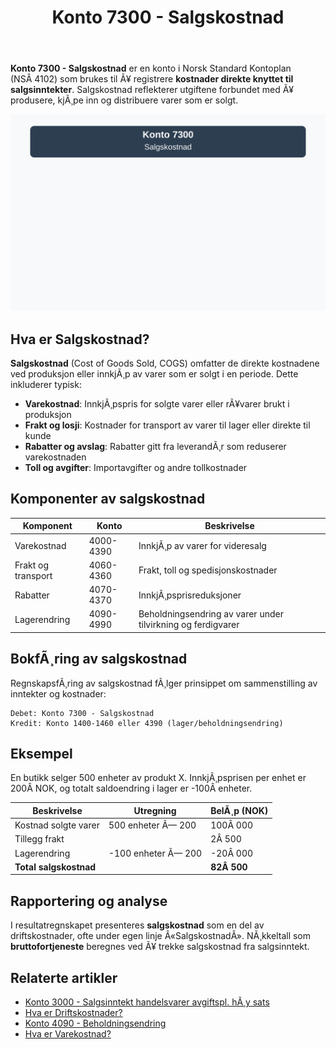 ﻿---
title: "Konto 7300 - Salgskostnad"
meta_title: "7300-salgskostnad"
meta_description: '**Konto 7300 - Salgskostnad** er en konto i Norsk Standard Kontoplan (NSÂ 4102) som brukes til Ã¥ registrere **kostnader direkte knyttet til salgsinntekter**. S...'
slug: 7300-salgskostnad
type: blog
layout: pages/single
---

**Konto 7300 - Salgskostnad** er en konto i Norsk Standard Kontoplan (NSÂ 4102) som brukes til Ã¥ registrere **kostnader direkte knyttet til salgsinntekter**. Salgskostnad reflekterer utgiftene forbundet med Ã¥ produsere, kjÃ¸pe inn og distribuere varer som er solgt.

![Illustrasjon av konto 7300 Salgskostnad](7300-salgskostnad-image.svg)

## Hva er Salgskostnad?

**Salgskostnad** (Cost of Goods Sold, COGS) omfatter de direkte kostnadene ved produksjon eller innkjÃ¸p av varer som er solgt i en periode. Dette inkluderer typisk:

* **Varekostnad**: InnkjÃ¸pspris for solgte varer eller rÃ¥varer brukt i produksjon
* **Frakt og losji**: Kostnader for transport av varer til lager eller direkte til kunde
* **Rabatter og avslag**: Rabatter gitt fra leverandÃ¸r som reduserer varekostnaden
* **Toll og avgifter**: Importavgifter og andre tollkostnader

## Komponenter av salgskostnad

| Komponent          | Konto       | Beskrivelse                                         |
|--------------------|-------------|-----------------------------------------------------|
| Varekostnad        | 4000-4390   | InnkjÃ¸p av varer for videresalg                      |
| Frakt og transport | 4060-4360   | Frakt, toll og spedisjonskostnader                   |
| Rabatter           | 4070-4370   | InnkjÃ¸psprisreduksjoner                              |
| Lagerendring       | 4090-4990   | Beholdningsendring av varer under tilvirkning og ferdigvarer |

## BokfÃ¸ring av salgskostnad

RegnskapsfÃ¸ring av salgskostnad fÃ¸lger prinsippet om sammenstilling av inntekter og kostnader:

```plaintext
Debet: Konto 7300 - Salgskostnad
Kredit: Konto 1400-1460 eller 4390 (lager/beholdningsendring)
```

## Eksempel

En butikk selger 500 enheter av produkt X. InnkjÃ¸psprisen per enhet er 200Â NOK, og totalt saldoendring i lager er -100Â enheter.

| Beskrivelse           | Utregning           | BelÃ¸p (NOK) |
|-----------------------|---------------------|-------------|
| Kostnad solgte varer  | 500 enheter Ã— 200   | 100Â 000     |
| Tillegg frakt         |                     | 2Â 500       |
| Lagerendring          | -100 enheter Ã— 200  | -20Â 000     |
| **Total salgskostnad**|                     | **82Â 500**  |

## Rapportering og analyse

I resultatregnskapet presenteres **salgskostnad** som en del av driftskostnader, ofte under egen linje Â«SalgskostnadÂ». NÃ¸kkeltall som **bruttofortjeneste** beregnes ved Ã¥ trekke salgskostnad fra salgsinntekt.

## Relaterte artikler

* [Konto 3000 - Salgsinntekt handelsvarer avgiftspl. hÃ¸y sats](/blogs/kontoplan/3000-salgsinntekt-handelsvarer-avgiftspl-hoy-sats "Konto 3000 - Salgsinntekt handelsvarer avgiftspl. hÃ¸y sats")
* [Hva er Driftskostnader?](/blogs/regnskap/hva-er-driftskostnader "Hva er Driftskostnader? En guide til norske driftskostnader")
* [Konto 4090 - Beholdningsendring](/blogs/kontoplan/4090-beholdningsendring "Konto 4090 - Beholdningsendring av varer og ferdigvarer")
* [Hva er Varekostnad?](/blogs/regnskap/hva-er-varekostnad "Hva er Varekostnad? Guide til kostnad for varer i regnskap")

